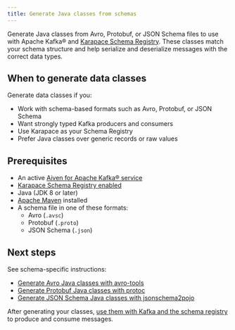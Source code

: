 ```yaml
---
title: Generate Java classes from schemas
---
```


Generate Java classes from Avro, Protobuf, or JSON Schema files to use with Apache Kafka® and [Karapace Schema Registry](/docs/products/kafka/karapace/concepts/schema-registry-authorization).
These classes match your schema structure and help serialize and deserialize messages
with the correct data types.

## When to generate data classes

Generate data classes if you:

- Work with schema-based formats such as Avro, Protobuf, or JSON Schema
- Want strongly typed Kafka producers and consumers
- Use Karapace as your Schema Registry
- Prefer Java classes over generic records or raw values

## Prerequisites

- An active [Aiven for Apache Kafka® service](/docs/products/kafka/get-started)
- [Karapace Schema Registry enabled](/docs/products/kafka/karapace/howto/enable-karapace)
- Java (JDK 8 or later)
- [Apache Maven](https://maven.apache.org/) installed
- A schema file in one of these formats:
  - Avro (`.avsc`)
  - Protobuf (`.proto`)
  - JSON Schema (`.json`)

## Next steps

See schema-specific instructions:

- [Generate Avro Java classes with avro-tools](/docs/products/kafka/howto/generate-avro-java-classes)
- [Generate Protobuf Java classes with protoc](/docs/products/kafka/howto/generate-protobuf-java-classes)
- [Generate JSON Schema Java classes with jsonschema2pojo](/docs/products/kafka/howto/generate-json-java-classes)

After generating your classes,
[use them with Kafka and the schema registry](/docs/products/kafka/howto/schema-registry)
to produce and consume messages.
